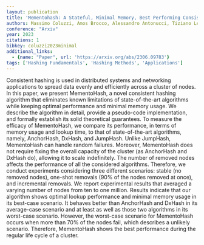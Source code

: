 ```yaml
---
layout: publication
title: 'Mementohash: A Stateful, Minimal Memory, Best Performing Consistent Hash Algorithm'
authors: Massimo Coluzzi, Amos Brocco, Alessandro Antonucci, Tiziano Leidi
conference: "Arxiv"
year: 2023
citations: 1
bibkey: coluzzi2023minimal
additional_links:
  - {name: "Paper", url: 'https://arxiv.org/abs/2306.09783'}
tags: ['Hashing Fundamentals', 'Hashing Methods', 'Applications']
---
```

Consistent hashing is used in distributed systems and networking applications
to spread data evenly and efficiently across a cluster of nodes. In this paper,
we present MementoHash, a novel consistent hashing algorithm that eliminates
known limitations of state-of-the-art algorithms while keeping optimal
performance and minimal memory usage. We describe the algorithm in detail,
provide a pseudo-code implementation, and formally establish its solid
theoretical guarantees. To measure the efficacy of MementoHash, we compare its
performance, in terms of memory usage and lookup time, to that of
state-of-the-art algorithms, namely, AnchorHash, DxHash, and JumpHash. Unlike
JumpHash, MementoHash can handle random failures. Moreover, MementoHash does
not require fixing the overall capacity of the cluster (as AnchorHash and
DxHash do), allowing it to scale indefinitely. The number of removed nodes
affects the performance of all the considered algorithms. Therefore, we conduct
experiments considering three different scenarios: stable (no removed nodes),
one-shot removals (90% of the nodes removed at once), and incremental removals.
We report experimental results that averaged a varying number of nodes from ten
to one million. Results indicate that our algorithm shows optimal lookup
performance and minimal memory usage in its best-case scenario. It behaves
better than AnchorHash and DxHash in its average-case scenario and at least as
well as those two algorithms in its worst-case scenario. However, the
worst-case scenario for MementoHash occurs when more than 70% of the nodes
fail, which describes a unlikely scenario. Therefore, MementoHash shows the
best performance during the regular life cycle of a cluster.
